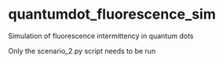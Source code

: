# quantumdot_fluorescence_sim
Simulation of fluorescence intermittency in quantum dots

Only the scenario_2.py script needs to be run
